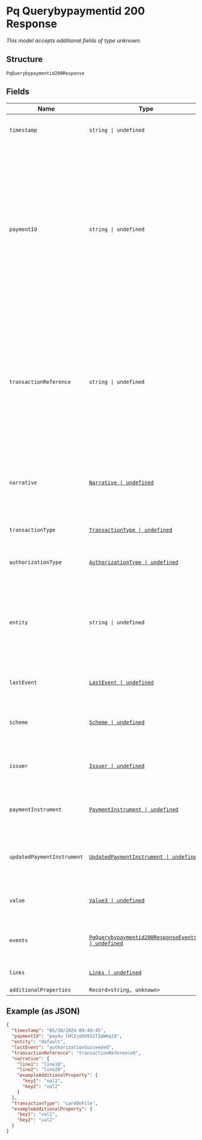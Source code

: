 
# Pq Querybypaymentid 200 Response

*This model accepts additional fields of type unknown.*

## Structure

`PqQuerybypaymentid200Response`

## Fields

| Name | Type | Tags | Description |
|  --- | --- | --- | --- |
| `timestamp` | `string \| undefined` | Optional | Payment initial authorization time. |
| `paymentId` | `string \| undefined` | Optional | Unique identifier generated by us for a single payment. Generated at authorization, and maintained through successive payment actions.<br><br>**Constraints**: *Minimum Length*: `25`, *Maximum Length*: `36`, *Pattern*: `^[A-Za-z0-9_-]*$` |
| `transactionReference` | `string \| undefined` | Optional | A unique reference generated by you, used to identify a payment throughout its lifecycle.<br><br>**Constraints**: *Minimum Length*: `1`, *Maximum Length*: `64`, *Pattern*: ``^[-A-Za-z0-9_!@#$%()*=.:;?\[\]{}~`/+]*$`` |
| `narrative` | [`Narrative \| undefined`](../../doc/models/narrative.md) | Optional | The text that appears on your customer's statement. Used to identify the merchant. |
| `transactionType` | [`TransactionType \| undefined`](../../doc/models/transaction-type.md) | Optional | The transaction type of the payment. |
| `authorizationType` | [`AuthorizationType \| undefined`](../../doc/models/authorization-type.md) | Optional | The authorization type of the payment. |
| `entity` | `string \| undefined` | Optional | Merchant entity name.<br><br>**Constraints**: *Minimum Length*: `1`, *Maximum Length*: `32`, *Pattern*: `^([A-Za-z0-9]+[A-Za-z0-9 ]*)?$` |
| `lastEvent` | [`LastEvent \| undefined`](../../doc/models/last-event.md) | Optional | The last event received for the payment |
| `scheme` | [`Scheme \| undefined`](../../doc/models/scheme.md) | Optional | An object containing information returned by the card scheme. |
| `issuer` | [`Issuer \| undefined`](../../doc/models/issuer.md) | Optional | An object containing information returned by the issuer. |
| `paymentInstrument` | [`PaymentInstrument \| undefined`](../../doc/models/payment-instrument.md) | Optional | The payment instrument supplied in the authorization request. |
| `updatedPaymentInstrument` | [`UpdatedPaymentInstrument \| undefined`](../../doc/models/updated-payment-instrument.md) | Optional | The payment instrument supplied in the authorization request. |
| `value` | [`Value3 \| undefined`](../../doc/models/value-3.md) | Optional | An object that contains payment amount and currency. |
| `events` | [`PqQuerybypaymentid200ResponseEvents[] \| undefined`](../../doc/models/containers/pq-querybypaymentid-200-response-events.md) | Optional | This is Array of a container for one-of cases. |
| `links` | [`Links \| undefined`](../../doc/models/links.md) | Optional | Self link and next action links. |
| `additionalProperties` | `Record<string, unknown>` | Optional | - |

## Example (as JSON)

```json
{
  "timestamp": "05/30/2024 09:49:45",
  "paymentId": "pay4u_lHl2jobU5S1T2pWkq10",
  "entity": "default",
  "lastEvent": "authorizationSucceeded",
  "transactionReference": "transactionReference0",
  "narrative": {
    "line1": "line18",
    "line2": "line20",
    "exampleAdditionalProperty": {
      "key1": "val1",
      "key2": "val2"
    }
  },
  "transactionType": "cardOnFile",
  "exampleAdditionalProperty": {
    "key1": "val1",
    "key2": "val2"
  }
}
```


